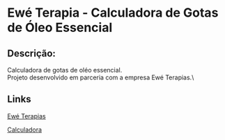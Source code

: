 # Ewé Terapia - Calculadora de Gotas de Óleo Essencial

## Descrição:
  Calculadora de gotas de oléo essencial.\
  Projeto desenvolvido em parceria com a empresa Ewé Terapias.\ 
  
 ## Links
  
 [Ewé Terapias](https://www.instagram.com/eweterapiasintegrativas/)
  
  [Calculadora](https://ewearomas.com.br/calculadora)

